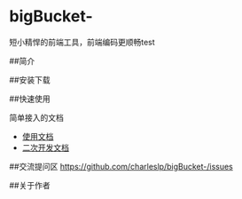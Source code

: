 # bigBucket-
短小精悍的前端工具，前端编码更顺畅test

##简介

##安装下载

##快速使用


简单接入的文档

- [使用文档](./doc/use/README.md)
- [二次开发文档](./doc/dev/README.md)

##交流提问区
    https://github.com/charleslp/bigBucket-/issues

##关于作者

